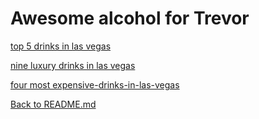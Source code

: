 # Awesome alcohol for Trevor

[top 5 drinks in las vegas](https://www.casino.org/blog/top-5-most-expensive-drinks-in-vegas-vegas-bling-cocktails/)

[nine luxury drinks in las vegas](https://blog.vegas.com/las-vegas-nightlife/nine-outrageously-expensive-drinks-in-las-vegas-45473/)

[four most expensive-drinks-in-las-vegas](http://www.drinkmemag.com/4-expensive-drinks-las-vegas/)

[Back to README.md](https://github.com/jjung759/cs4320-Trip-Project/blob/master/README.md)
